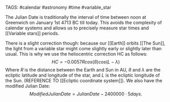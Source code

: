TAGS: #calendar #astronomy #time #variable_star 

The Julian Date is traditionally the interval of time between noon at Greenwich on January 1st 4713 BC till today. This avoids the complexity of calendar systems and allows us to precisely measure star times and [[Variable stars]] periods. 

There is a slight correction though: because our [[Earth]] orbits [[The Sun]], the light from a variable star might come slightly early or slightly later than usual. This is why we use the heliocentric correction HC as follows:
$$
HC = -0.0057Rcos(ß)cos(L-λ)
$$
Where $R$ is the distance between the Earth and Sun in AU, $ß$ and $λ$ are the ecliptic latitude and longitude of the star, and $L$ is the ecliptic longitude of the Sun. (REFERENCE TO [[Ecliptic coordinate system]]). We also have the modified Julian Date:$$Modified Julian Date = Julian Date − 240 0000·5 days.$$
